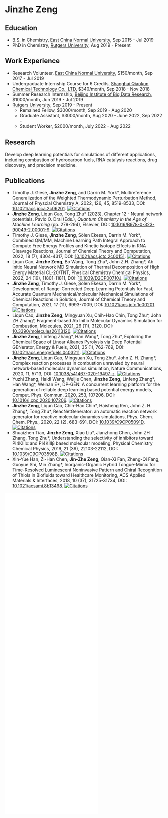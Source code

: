 # Jinzhe Zeng

## Education

- B.S. in Chemistry, [East China Normal University](https://english.ecnu.edu.cn), Sep 2015 - Jul 2019
- PhD in Chemistry, [Rutgers University](https://www.rutgers.edu), Aug 2019 - Present

## Work Experience

- Research Volunteer, [East China Normal University](https://english.ecnu.edu.cn), $150/month, Sep 2017 - Jul 2019
- Undergraduate Internship Course for 6 Credits, [Shanghai Qiaokun Chemical Technology Co., LTD](http://www.shqkchem.com/), $340/month, Sep 2018 - Nov 2018
- Summer Research Internship, [Beijing Institute of Big Data Research](http://www.bibdr.org/en/), $1000/month, Jun 2019 - Jul 2019
- [Rutgers University](https://www.rutgers.edu), Sep 2019 - Present
  - Remained Fellow, $3000/month, Sep 2019 - Aug 2020
  - Graduate Assistant, $3000/month, Aug 2020 - June 2022, Sep 2022 - 
  - Student Worker, $2000/month, July 2022 - Aug 2022

## Research

Develop deep learning potentials for simulations of different applications, including combustion of hydrocarbon fuels, RNA catalysis reactions, drug discovery, and precision medicine.

## Publications

- Timothy J. Giese, **Jinzhe Zeng**, and Darrin M. York\*, Multireference Generalization of the Weighted Thermodynamic Perturbation Method, Journal of Physcial Chemistry A, 2022, 126, 45, 8519-8533, DOI: [10.1021/acs.jpca.2c06201](https://doi.org/10.1021/acs.jpca.2c06201). [![Citations](https://citations.njzjz.win/10.1021/acs.jpca.2c0620)](https://badge.dimensions.ai/details/doi/10.1021/acs.jpca.2c0620)
- **Jinzhe Zeng**, Liqun Cao, Tong Zhu\* (2023). Chapter 12 - Neural network potentials. Pavlo O. Dral (Eds.), _Quantum Chemistry in the Age of Machine Learning_ (pp. 279-294), Elsevier, DOI: [10.1016/B978-0-323-90049-2.00001-9](https://doi.org/10.1016/B978-0-323-90049-2.00001-9). [![Citations](https://citations.njzjz.win/10.1016/B978-0-323-90049-2.00001-9)](https://badge.dimensions.ai/details/doi/10.1016/B978-0-323-90049-2.00001-9)
- Timothy J. Giese, ̧**Jinzhe Zeng**, Sölen Ekesan, Darrin M. York\*, Combined QM/MM, Machine Learning Path Integral Approach to Compute Free Energy Profiles and Kinetic Isotope Effects in RNA Cleavage Reactions, Journal of Chemical Theory and Computation, 2022, 18 (7), 4304-4317, DOI: [10.1021/acs.jctc.2c00151](https://doi.org/10.1021/acs.jctc.2c00151). [![Citations](https://citations.njzjz.win/10.1021/acs.jctc.2c00151)](https://badge.dimensions.ai/details/doi/10.1021/acs.jctc.2c00151)
- Liqun Cao, **Jinzhe Zeng**, Bo Wang, Tong Zhu\*, John Z.H. Zhang\*, Ab Initio Neural Network MD Simulation of Thermal Decomposition of High Energy Material CL-20/TNT, Physical Chemistry Chemical Physics, 2022, 24 (19), 11801-11811, DOI: [10.1039/D2CP00710J](https://doi.org/10.1039/D2CP00710J). [![Citations](https://citations.njzjz.win/10.1039/D2CP00710J)](https://badge.dimensions.ai/details/doi/10.1039/D2CP00710J)
- **Jinzhe Zeng**, Timothy J. Giese, ̧Sölen Ekesan, Darrin M. York\*, Development of Range-Corrected Deep Learning Potentials for Fast, Accurate Quantum Mechanical/molecular Mechanical Simulations of Chemical Reactions in Solution, Journal of Chemical Theory and Computation, 2021, 17 (11), 6993-7009, DOI: [10.1021/acs.jctc.1c00201](https://doi.org/10.1021/acs.jctc.1c00201). [![Citations](https://citations.njzjz.win/10.1021/acs.jctc.1c00201)](https://badge.dimensions.ai/details/doi/10.1021/acs.jctc.1c00201)
- Liqun Cao, **Jinzhe Zeng**, Mingyuan Xu, Chih-Hao Chin, Tong Zhu\*, John ZH Zhang\*, Fragment-based Ab Initio Molecular Dynamics Simulation for Combustion, Molecules, 2021, 26 (11), 3120, DOI: [10.3390/molecules26113120](https://doi.org/10.3390/molecules26113120). [![Citations](https://citations.njzjz.win/10.3390/molecules26113120)](https://badge.dimensions.ai/details/doi/10.3390/molecules26113120)
- **Jinzhe Zeng**, Linfeng Zhang\*, Han Wang\*, Tong Zhu\*, Exploring the Chemical Space of Linear Alkanes Pyrolysis via Deep Potential GENerator, Energy & Fuels, 2021, 35 (1), 762-769, DOI: [10.1021/acs.energyfuels.0c03211](https://doi.org/10.1021/acs.energyfuels.0c03211). [![Citations](https://citations.njzjz.win/10.1021/acs.energyfuels.0c03211)](https://badge.dimensions.ai/details/doi/10.1021/acs.energyfuels.0c03211)
- **Jinzhe Zeng**, Liqun Cao, Mingyuan Xu, Tong Zhu\*, John Z. H. Zhang\*, Complex reaction processes in combustion unraveled by neural network-based molecular dynamics simulation, Nature Communications, 2020, 11, 5713, DOI: [10.1038/s41467-020-19497-z](https://doi.org/10.1038/s41467-020-19497-z). [![Citations](https://citations.njzjz.win/10.1038/s41467-020-19497-z)](https://badge.dimensions.ai/details/doi/10.1038/s41467-020-19497-z)
- Yuzhi Zhang, Haidi Wang, Weijie Chen, **Jinzhe Zeng**, Linfeng Zhang\*, Han Wang\*, Weinan E\*, DP-GEN: A concurrent learning platform for the generation of reliable deep learning based potential energy models, Comput. Phys. Commun, 2020, 253, 107206, DOI: [10.1016/j.cpc.2020.107206](https://doi.org/10.1016/j.cpc.2020.107206). [![Citations](https://citations.njzjz.win/10.1016/j.cpc.2020.107206)](https://badge.dimensions.ai/details/doi/10.1016/j.cpc.2020.107206)
- **Jinzhe Zeng**, Liqun Cao, Chih-Hao Chin\*, Haisheng Ren, John Z. H. Zhang\*, Tong Zhu\*, ReacNetGenerator: an automatic reaction network generator for reactive molecular dynamics simulations, Phys. Chem. Chem. Phys., 2020, 22 (2), 683–691, DOI: [10.1039/C9CP05091D](https://doi.org/10.1039/C9CP05091D). [![Citations](https://citations.njzjz.win/10.1039/C9CP05091D)](https://badge.dimensions.ai/details/doi/10.1039/C9CP05091D)
- Shuaizhen Tian, **Jinzhe Zeng**, Xiao Liu\*, Jianzhong Chen, John ZH Zhang, Tong Zhu\*, Understanding the selectivity of inhibitors toward PI4KIIIα and PI4KIIIβ based molecular modeling, Physical Chemistry Chemical Physics, 2019, 21 (39), 22103-22112, DOI: [10.1039/C9CP03598B](https://doi.org/10.1039/C9CP03598B). [![Citations](https://citations.njzjz.win/10.1039/C9CP03598B)](https://badge.dimensions.ai/details/doi/10.1039/C9CP03598B)
- Xin-Yue Han, Zi-Han Chen, **Jin-Zhe Zeng**, Qian-Xi Fan, Zheng-Qi Fang, Guoyue Shi, Min Zhang\*, Inorganic-Organic Hybrid Tongue-Mimic for Time-Resolved Luminescent Noninvasive Pattern and Chiral Recognition of Thiols in Biofluids toward Healthcare Monitoring, ACS Applied Materials & Interfaces, 2018, 10 (37), 31725-31734, DOI: [10.1021/acsami.8b13498](https://doi.org/10.1021/acsami.8b13498). [![Citations](https://citations.njzjz.win/10.1021/acsami.8b13498)](https://badge.dimensions.ai/details/doi/10.1021/acsami.8b13498)

[![Metrics](./github-metrics.svg)](https://njzjz.win/cv/)
